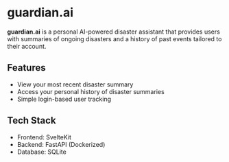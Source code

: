 # guardian.ai

**guardian.ai** is a personal AI-powered disaster assistant that provides users with summaries of ongoing disasters and a history of past events tailored to their account.

## Features

- View your most recent disaster summary
- Access your personal history of disaster summaries
- Simple login-based user tracking

## Tech Stack

- Frontend: SvelteKit
- Backend: FastAPI (Dockerized)
- Database: SQLite


